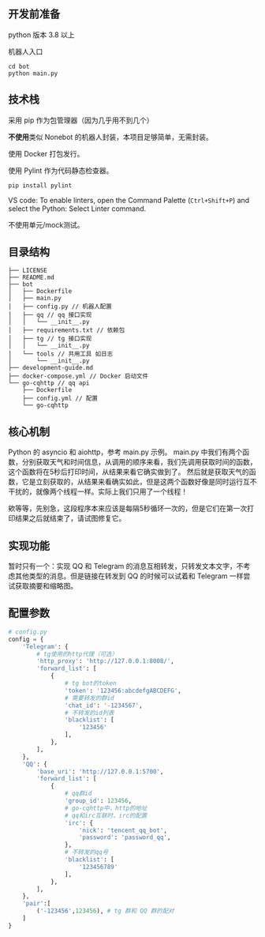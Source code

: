 ## 开发前准备

python 版本 3.8 以上

机器人入口
```
cd bot
python main.py
```
## 技术栈
采用 pip 作为包管理器（因为几乎用不到几个）

**不使用**类似 Nonebot 的机器人封装，本项目足够简单，无需封装。

使用 Docker 打包发行。

使用 Pylint 作为代码静态检查器。
```
pip install pylint
```

VS code: To enable linters, open the Command Palette (`Ctrl+Shift+P`) and select the Python: Select Linter command.

不使用单元/mock测试。

## 目录结构
```
├── LICENSE 
├── README.md
├── bot  
│   ├── Dockerfile
│   ├── main.py
│   ├── config.py // 机器人配置
│   ├── qq // qq 接口实现
│   │   └── __init__.py
│   ├── requirements.txt // 依赖包
│   ├── tg // tg 接口实现
│   │   └── __init__.py
│   └── tools // 共用工具 如日志
│       └── __init__.py
├── development-guide.md
├── docker-compose.yml // Docker 启动文件
└── go-cqhttp // qq api
    ├── Dockerfile
    ├── config.yml // 配置
    └── go-cqhttp
```
## 核心机制
Python 的 asyncio 和 aiohttp，参考 main.py 示例。
main.py 中我们有两个函数，分别获取天气和时间信息，从调用的顺序来看，我们先调用获取时间的函数，这个函数将在5秒后打印时间，从结果来看它确实做到了。
然后就是获取天气的函数，它是立刻获取的，从结果来看确实如此，但是这两个函数好像是同时运行互不干扰的，就像两个线程一样。实际上我们只用了一个线程！

欸等等，先别急，这段程序本来应该是每隔5秒循环一次的，但是它们在第一次打印结果之后就结束了，请试图修复它。

## 实现功能
暂时只有一个：实现 QQ 和 Telegram 的消息互相转发，只转发文本文字，不考虑其他类型的消息。但是链接在转发到 QQ 的时候可以试着和 Telegram 一样尝试获取摘要和缩略图。

## 配置参数
```python
# config.py
config = {
    'Telegram': {
        # tg使用的http代理（可选）
        'http_proxy': 'http://127.0.0.1:8008/',
        'forward_list': [
            {
                # tg bot的token
                'token': '123456:abcdefgABCDEFG',
                # 需要转发的群id
                'chat_id': '-1234567',
                # 不转发的id列表
                'blacklist': [
                    '123456'
                ],
            },
        ],
    },
    'QQ': {
        'base_uri': 'http://127.0.0.1:5700',
        'forward_list': [
            {
                # qq群id
                'group_id': 123456,
                # go-cqhttp中，http的地址
                # qq和irc互联时，irc的配置
                'irc': {
                    'nick': 'tencent_qq_bot',
                    'password': 'password_qq',
                },
                # 不转发的qq号
                'blacklist': [
                    '123456789'
                ],
            },
        ],
    },
    'pair':[
        ('-123456',123456), # tg 群和 QQ 群的配对
    ]
}
```